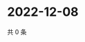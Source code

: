 # 2022-12-08

共 0 条

<!-- BEGIN WEIBO -->
<!-- 最后更新时间 Thu Dec 08 2022 10:42:59 GMT+0800 (China Standard Time) -->

<!-- END WEIBO -->

